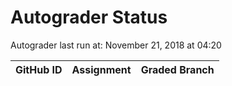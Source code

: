 # Autograder Status
Autograder last run at: November 21, 2018 at 04:20

| GitHub ID | Assignment | Graded Branch |
|-----------|------------|---------------|
